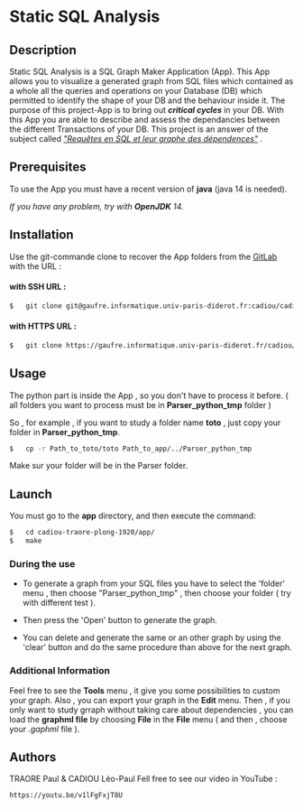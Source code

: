 #	Static SQL Analysis

## Description

Static SQL Analysis is a SQL Graph Maker Application (App). This App allows you to visualize a generated graph from SQL 
files which contained as a whole all the queries and operations on your Database (DB) 
which permitted to identify the shape of your DB and the behaviour inside it.
The purpose of this project-App is to bring out __*critical cycles*__ in your  DB.
With this App you are able to describe and assess the dependancies between the different Transactions of your DB. 
This project is an answer of the subject called 
[*"Requêtes en SQL et leur graphe des dépendences"*](https://www.irif.fr/~gio/teaching/2018-19/plong/projet_SQL_FR.pdf) .


## Prerequisites 

To use the App you must have a recent version of **java** (java 14 is needed).

_If you have any problem, try with **OpenJDK** 14._


## Installation

Use the git-commande clone to recover the App folders from the 
[GitLab](https://gaufre.informatique.univ-paris-diderot.fr/cadiou/cadiou-traore-plong-1920) with the URL :

#### with SSH URL :

```bash
$	git clone git@gaufre.informatique.univ-paris-diderot.fr:cadiou/cadiou-traore-plong-1920.git	
```
#### with HTTPS URL :

```bash
$	git clone https://gaufre.informatique.univ-paris-diderot.fr/cadiou/cadiou-traore-plong-1920.git
```
## Usage

The python part is inside the App , so you don't have to process it before.
( all folders you want to process must be in **Parser_python_tmp** folder )

So , for example , if you want to study a folder name **toto** , just copy your folder in **Parser_python_tmp**.
``` bash 
$ 	cp -r Path_to_toto/toto Path_to_app/../Parser_python_tmp
```
Make sur your folder will be in the Parser folder.

## Launch

You must go to the **app** directory, and then execute the command: 
```bash
$ 	cd cadiou-traore-plong-1920/app/
$ 	make
```
### During the use

* To generate a graph from your SQL files you have to select the 'folder' menu , then choose "Parser_python_tmp" , then choose your folder ( try with different test ).

* Then press the 'Open' button to generate the graph.

* You can delete and generate the same or an other graph by using the 'clear' button and do the same procedure than above for the next graph.

### Additional Information

Feel free to see the **Tools** menu , it give you some possibilities to custom your graph.
Also , you can export your graph in the **Edit** menu.
Then , if you only want to study grraph without taking care about dependencies , you can load the **graphml file** by choosing **File** in the **File** menu ( and then , choose your _.gaphml_ file ).

## Authors

TRAORE Paul & CADIOU Léo-Paul
Fell free to see our video in YouTube : 
```
https://youtu.be/v1lFgFxjT8U
```

